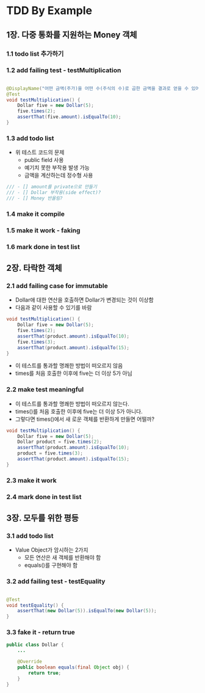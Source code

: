 # TDD By Example

## 1장. 다중 통화를 지원하는 Money 객체

### 1.1 todo list 추가하기

### 1.2 add failing test - testMultiplication

```Java

@DisplayName("어떤 금액(주가)을 어떤 수(주식의 수)로 곱한 금액을 결과로 얻을 수 있어야 한다")
@Test
void testMultiplication() {
    Dollar five = new Dollar(5);
    five.times(2);
    assertThat(five.amount).isEqualTo(10);
}
```

### 1.3 add todo list

- 위 테스트 코드의 문제
    - public field 사용
    - 예기치 못한 부작용 발생 가능
    - 금액을 계산하는데 정수형 사용

```Java
/// - [] amount를 private으로 만들기
/// - [] Dollar 부작용(side effect)?
/// - [] Money 반올림?
```

### 1.4 make it compile

### 1.5 make it work - faking

### 1.6 mark done in test list

## 2장. 타락한 객체

### 2.1 add failing case for immutable

- Dollar애 대한 연산을 호출하면 Dollar가 변경되는 것이 이상함
- 다음과 같이 사용할 수 있기를 바람

```Java
void testMultiplication() {
    Dollar five = new Dollar(5);
    five.times(2);
    assertThat(product.amount).isEqualTo(10);
    five.times(3);
    assertThat(product.amount).isEqualTo(15);
}
```

- 이 테스트를 통과할 명쾌한 방법이 떠오르지 않음
- times를 처음 호출한 이후에 five는 더 이상 5가 아님

### 2.2 make test meaningful

- 이 테스트를 통과할 명쾌한 방법이 떠오르지 않는다.
- times()를 처음 호출한 이후에 five는 더 이상 5가 아니다.
- 그렇다면 times()에서 새 로운 객체를 반환하게 만들면 어떨까?

```Java
void testMultiplication() {
    Dollar five = new Dollar(5);
    Dollar product = five.times(2);
    assertThat(product.amount).isEqualTo(10);
    product = five.times(3);
    assertThat(product.amount).isEqualTo(15);
}
```

### 2.3 make it work

### 2.4 mark done in test list

## 3장. 모두를 위한 평등

### 3.1 add todo list

- Value Object가 암시하는 2가지
    - 모든 연산은 새 객체를 반환해야 함
    - equals()를 구현해야 함

### 3.2 add failing test - testEquality

```Java

@Test
void testEquality() {
    assertThat(new Dollar(5)).isEqualTo(new Dollar(5));
}
```

### 3.3 fake it - return true

```Java
public class Dollar {
    ...

    @Override
    public boolean equals(final Object obj) {
        return true;
    }
}
```